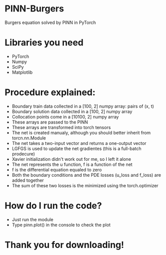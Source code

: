 # PINN-Burgers
Burgers equation solved by PINN in PyTorch

# Libraries you need
  - PyTorch
  - Numpy
  - SciPy
  - Matplotlib
  
# Procedure explained:
  - Boundary train data collected in a [100, 2] numpy array: pairs of (x, t)
  - Boundary solution data collected in a [100, 2] numpy array
  - Collocation points come in a [10100, 2] numpy array
  - These arrays are passed to the PINN
  - These arrays are transformed into torch tensors
  - The net is created manualy, although you should better inherit from torcn.nn.Module
  - The net takes a two-input vector and returns a one-output vector 
  - LGFGS is used to update the net gradientes (this is a full-batch prodecure)
  - Xavier initialization didn't work out for me, so I left it alone
  - The net represents the u function, f is a function of the net
  - f is the differential equation equaled to zero
  - Both the boundary conditions and the PDE losses (u_loss and f_loss) are added together
  - The sum of these two losses is the minimized using the torch.optimizer
  
# How do I run the code?
  - Just run the module
  - Type pinn.plot() in the console to check the plot
  
# Thank you for downloading!
